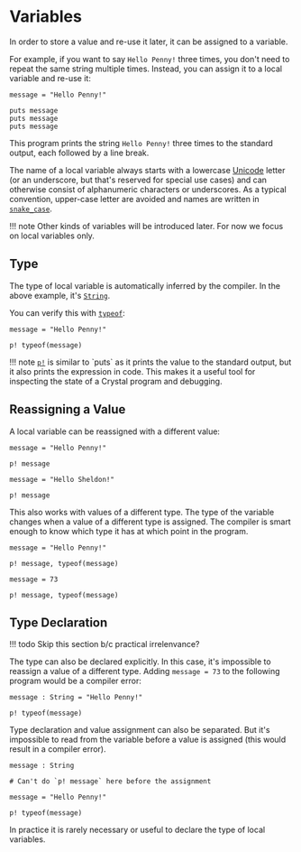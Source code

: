 # Variables

In order to store a value and re-use it later, it can be assigned to a variable.

For example, if you want to say `Hello Penny!` three times, you don't need to repeat the same string multiple times.
Instead, you can assign it to a local variable and re-use it:

```{.crystal .crystal-play}
message = "Hello Penny!"

puts message
puts message
puts message
```

This program prints the string `Hello Penny!` three times to the standard output, each followed by a line break.

The name of a local variable always starts with a lowercase [Unicode](https://en.wikipedia.org/wiki/Unicode) letter (or an underscore, but that's reserved for special use cases) and can otherwise consist of alphanumeric characters or underscores. As a typical convention, upper-case letter are avoided and names are written in [`snake_case`](https://en.wikipedia.org/wiki/Snake_case).

!!! note
    Other kinds of variables will be introduced later. For now we focus on local variables only.

## Type

The type of local variable is automatically inferred by the compiler. In the above example, it's [`String`](https://crystal-lang.org/api/String.cr).

You can verify this with [`typeof`](https://crystal-lang.org/api/toplevel.html#typeof(*expression):Class-class-method):

```{.crystal .crystal-play}
message = "Hello Penny!"

p! typeof(message)
```

!!! note
    [`p!`](https://crystal-lang.org/api/toplevel.html#p!(*exps)-macro) is similar to `puts` as it prints the value to the standard output, but it also prints the expression in code. This makes it a useful tool for inspecting the state of a Crystal program and debugging.

## Reassigning a Value

A local variable can be reassigned with a different value:

```{.crystal .crystal-play}
message = "Hello Penny!"

p! message

message = "Hello Sheldon!"

p! message
```

This also works with values of a different type. The type of the variable changes when a value of a different type is assigned. The compiler is smart enough to know which type it has at which point in the program.

```{.crystal .crystal-play}
message = "Hello Penny!"

p! message, typeof(message)

message = 73

p! message, typeof(message)
```

## Type Declaration

!!! todo
    Skip this section b/c practical irrelenvance?

The type can also be declared explicitly. In this case, it's impossible to reassign a value of a different type. Adding `message = 73` to the following program would be a compiler error:

```{.crystal .crystal-play}
message : String = "Hello Penny!"

p! typeof(message)
```

Type declaration and value assignment can also be separated. But it's impossible to read from the variable before a value is assigned (this would result in a compiler error).

```{.crystal .crystal-play}
message : String

# Can't do `p! message` here before the assignment

message = "Hello Penny!"

p! typeof(message)
```

In practice it is rarely necessary or useful to declare the type of local variables.
